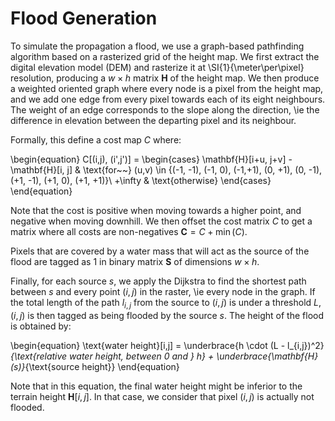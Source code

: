 # Flood Generation

To simulate the propagation a flood, we use a graph-based pathfinding algorithm based on a rasterized grid of the height map. We first extract the digital elevation model (DEM) and rasterize it at \SI{1}{\meter\per\pixel} resolution, producing a $w\times h$ matrix $\mathbf{H}$ of the height map.
We then produce a weighted oriented graph where every node is a pixel from the height map, and we add one edge from every pixel towards each of its eight neighbours.
The weight of an edge corresponds to the slope along the direction, \ie the difference in elevation between the departing pixel and its neighbour.

Formally, this define a cost map $C$ where:

\begin{equation}
    C[(i,j), (i',j')] = \begin{cases}
        \mathbf{H}[i+u, j+v] - \mathbf{H}[i, j] & \text{for~~} (u,v) \in \{(-1, -1), (-1, 0), (-1,+1), (0, +1), (0, -1), (+1, -1), (+1, 0), (+1, +1)\}\\
        +\infty & \text{otherwise}
    \end{cases}
\end{equation}

Note that the cost is positive when moving towards a higher point, and negative when moving downhill. We then offset the cost matrix $C$ to get a matrix where all costs are non-negatives $\mathbf{C} = C + \min(C)$.

Pixels that are covered by a water mass that will act as the source of the flood are tagged as 1 in binary matrix $\mathbf{S}$ of dimensions $w\times h$.

Finally, for each source $s$, we apply the Dijkstra to find the shortest path between $s$ and every point $(i,j)$ in the raster, \ie every node in the graph. If the total length of the path $l_{i,j}$ from the source to $(i,j)$ is under a threshold $L$, $(i,j)$ is then tagged as being flooded by the source $s$. The height of the flood is obtained by:

\begin{equation}
    \text{water height}[i,j] = \underbrace{h \cdot (L - l_{i,j})^2}_{\text{relative water height, between 0 and } h} + \underbrace{\mathbf{H}(s)}_{\text{source height}}
\end{equation}

Note that in this equation, the final water height might be inferior to the terrain height $\mathbf{H}[i,j]$. In that case, we consider that pixel $(i,j)$ is actually not flooded.